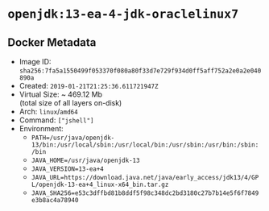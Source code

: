 # `openjdk:13-ea-4-jdk-oraclelinux7`

## Docker Metadata

- Image ID: `sha256:7fa5a1550499f053370f080a80f33d7e729f934d0ff5aff752a2e0a2e040890a`
- Created: `2019-01-21T21:25:36.611721947Z`
- Virtual Size: ~ 469.12 Mb  
  (total size of all layers on-disk)
- Arch: `linux`/`amd64`
- Command: `["jshell"]`
- Environment:
  - `PATH=/usr/java/openjdk-13/bin:/usr/local/sbin:/usr/local/bin:/usr/sbin:/usr/bin:/sbin:/bin`
  - `JAVA_HOME=/usr/java/openjdk-13`
  - `JAVA_VERSION=13-ea+4`
  - `JAVA_URL=https://download.java.net/java/early_access/jdk13/4/GPL/openjdk-13-ea+4_linux-x64_bin.tar.gz`
  - `JAVA_SHA256=e53c3dffbd81b8ddf5f98c348dc2bd3180c27b7b14e5f6f7849e3b8ac4a78940`
